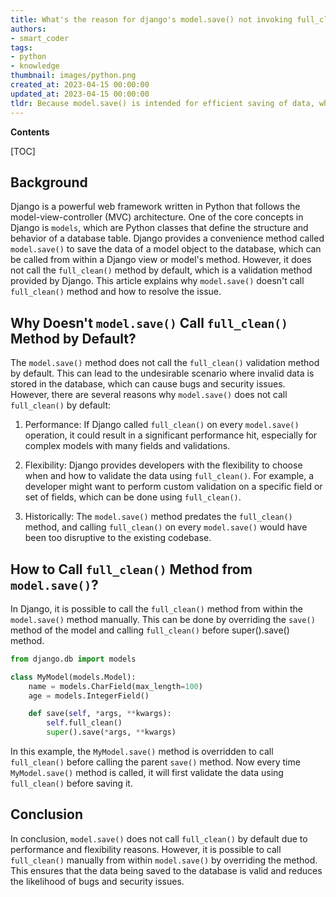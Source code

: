 ```yaml
---
title: What's the reason for django's model.save() not invoking full_clean()?
authors:
- smart_coder
tags:
- python
- knowledge
thumbnail: images/python.png
created_at: 2023-04-15 00:00:00
updated_at: 2023-04-15 00:00:00
tldr: Because model.save() is intended for efficient saving of data, while full\_clean() is intended for data validation and cleaning.
---
```


**Contents**

[TOC]

## Background 

Django is a powerful web framework written in Python that follows the model-view-controller (MVC) architecture. One of the core concepts in Django is `models`, which are Python classes that define the structure and behavior of a database table. Django provides a convenience method called `model.save()` to save the data of a model object to the database, which can be called from within a Django view or model's method. However, it does not call the `full_clean()` method by default, which is a validation method provided by Django. This article explains why `model.save()` doesn't call `full_clean()` method and how to resolve the issue.

## Why Doesn't `model.save()` Call `full_clean()` Method by Default?

The `model.save()` method does not call the `full_clean()` validation method by default. This can lead to the undesirable scenario where invalid data is stored in the database, which can cause bugs and security issues. However, there are several reasons why `model.save()` does not call `full_clean()` by default:

1. Performance: If Django called `full_clean()` on every `model.save()` operation, it could result in a significant performance hit, especially for complex models with many fields and validations.

2. Flexibility: Django provides developers with the flexibility to choose when and how to validate the data using `full_clean()`. For example, a developer might want to perform custom validation on a specific field or set of fields, which can be done using `full_clean()`.

3. Historically: The `model.save()` method predates the `full_clean()` method, and calling `full_clean()` on every `model.save()` would have been too disruptive to the existing codebase.

## How to Call `full_clean()` Method from `model.save()`?

In Django, it is possible to call the `full_clean()` method from within the `model.save()` method manually. This can be done by overriding the `save()` method of the model and calling `full_clean()` before super().save() method.

```python
from django.db import models

class MyModel(models.Model):
    name = models.CharField(max_length=100)
    age = models.IntegerField()

    def save(self, *args, **kwargs):
        self.full_clean()
        super().save(*args, **kwargs)

```

In this example, the `MyModel.save()` method is overridden to call `full_clean()` before calling the parent `save()` method. Now every time `MyModel.save()` method is called, it will first validate the data using `full_clean()` before saving it.

## Conclusion

In conclusion, `model.save()` does not call `full_clean()` by default due to performance and flexibility reasons. However, it is possible to call `full_clean()` manually from within `model.save()` by overriding the method. This ensures that the data being saved to the database is valid and reduces the likelihood of bugs and security issues.
